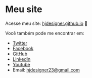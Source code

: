 # Meu site 

Acesse meu site: [hjdesigner.github.io](https://hjdesigner.github.io) :metal:

Você também pode me encontrar em:
* [Twitter](https://twitter.com/coisadev)
* [Facebook](https://www.facebook.com/hjFrontEnd)
* [GitHub](https://github.com/hjdesigner)
* [LinkedIn](http://www.linkedin.com/in/coisadedev)
* [Youtube](https://www.youtube.com/channel/UC4W-b9Q1I0mzGGzFKOu-66g)
* Email: hjdesigner23@gmail.com 

